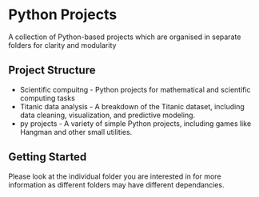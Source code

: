 # Python Projects
A collection of Python-based projects which are organised in separate folders for clarity and modularity

## Project Structure
- Scientific compuitng - Python projects for mathematical and scientific computing tasks 
- Titanic data analysis - A breakdown of the Titanic dataset, including data cleaning, visualization, and predictive modeling.
- py projects - A variety of simple Python projects, including games like Hangman and other small utilities.

## Getting Started
Please look at the individual folder you are interested in for more information as different folders may have different dependancies.
